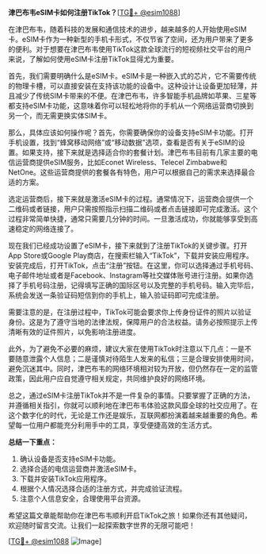 **津巴布韦eSIM卡如何注册TikTok？**[[TG💪+ @esim1088](https://t.me/s/esim1088)]

在津巴布韦，随着科技的发展和通信技术的进步，越来越多的人开始使用eSIM卡。eSIM卡作为一种新型的手机卡形式，不仅节省了空间，还为用户带来了更多的便利。对于想要在津巴布韦使用TikTok这款全球流行的短视频社交平台的用户来说，了解如何使用eSIM卡注册TikTok显得尤为重要。

首先，我们需要明确什么是eSIM卡。eSIM卡是一种嵌入式的芯片，它不需要传统的物理卡槽，可以直接安装在支持该功能的设备中。这种设计让设备更加轻薄，并且减少了传统SIM卡带来的不便。在津巴布韦，许多智能手机品牌如苹果、三星等都支持eSIM卡功能，这意味着你可以轻松地将你的手机从一个网络运营商切换到另一个，而无需更换实体SIM卡。

那么，具体应该如何操作呢？首先，你需要确保你的设备支持eSIM卡功能。打开手机设置，找到“蜂窝移动网络”或“移动数据”选项，查看是否有关于eSIM的设置。如果支持，接下来就是选择适合你的套餐计划。津巴布韦目前有几家主要的电信运营商提供eSIM服务，比如Econet Wireless、Telecel Zimbabwe和NetOne。这些运营商提供的套餐各有特色，用户可以根据自己的需求来选择最合适的方案。

选定运营商后，接下来就是激活eSIM卡的过程。通常情况下，运营商会提供一个二维码或者链接，用户只需按照指示扫描二维码或者点击链接即可完成激活。这个过程非常简单快捷，通常只需要几分钟的时间。一旦激活成功，你就能够享受到高速稳定的网络连接了。

现在我们已经成功设置了eSIM卡，接下来就到了注册TikTok的关键步骤。打开App Store或Google Play商店，在搜索栏输入“TikTok”，下载并安装应用程序。安装完成后，打开TikTok，点击“注册”按钮。在这里，你可以选择通过手机号码、电子邮件地址或者是Facebook、Instagram等社交媒体账号进行注册。如果你选择了手机号码注册，记得填写正确的国际区号以及完整的手机号码。输入完毕后，系统会发送一条验证码短信到你的手机上，输入验证码即可完成注册。

需要注意的是，在注册过程中，TikTok可能会要求你上传身份证件的照片以验证身份。这是为了遵守当地的法律法规，保障用户的合法权益。请务必按照提示上传清晰有效的证件照片，以免影响注册进度。

此外，为了避免不必要的麻烦，建议大家在使用TikTok时注意以下几点：一是不要随意泄露个人信息；二是谨慎对待陌生人发来的私信；三是合理安排使用时间，避免沉迷其中。同时，津巴布韦的网络环境相对较为开放，但仍然存在一定的监管政策，因此用户应自觉遵守相关规定，共同维护良好的网络环境。

总之，通过eSIM卡注册TikTok并不是一件复杂的事情。只要掌握了正确的方法，并遵循相关指引，你就可以顺利地在津巴布韦体验这款风靡全球的社交应用了。在这个数字化的时代，无论是工作还是娱乐，互联网都扮演着越来越重要的角色。希望每一位用户都能充分利用手中的工具，享受便捷高效的生活方式。

**总结一下重点：**

1. 确认设备是否支持eSIM卡功能。
2. 选择合适的电信运营商并激活eSIM卡。
3. 下载并安装TikTok应用程序。
4. 根据个人情况选择合适的注册方式，并完成验证流程。
5. 注意个人信息安全，合理使用平台资源。

希望这篇文章能帮助你在津巴布韦顺利开启TikTok之旅！如果你还有其他疑问，欢迎随时留言交流。让我们一起探索数字世界的无限可能吧！

[[TG💪+ @esim1088](https://t.me/s/esim1088) ![Image](https://i.postimg.cc/4NQfJmqS/Snipaste-2025-05-13-00-14-12.png)]